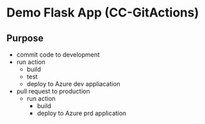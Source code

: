 # Demo Flask App (CC-GitActions)
## Purpose
- commit code to development
- run action
  - build
  - test
  - deploy to Azure dev appliacation
- pull request to production
  - run action
    - build
    - deploy to Azure prd application   
